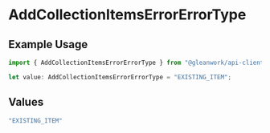 # AddCollectionItemsErrorErrorType

## Example Usage

```typescript
import { AddCollectionItemsErrorErrorType } from "@gleanwork/api-client/models/components";

let value: AddCollectionItemsErrorErrorType = "EXISTING_ITEM";
```

## Values

```typescript
"EXISTING_ITEM"
```